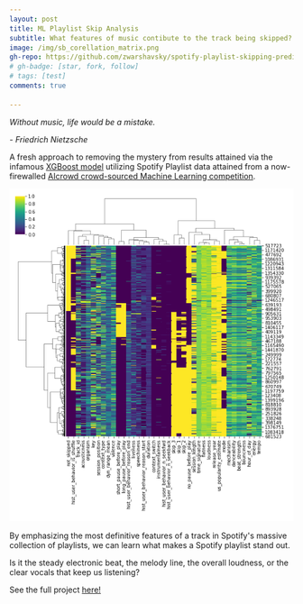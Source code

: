 ```yaml
---
layout: post
title: ML Playlist Skip Analysis
subtitle: What features of music contibute to the track being skipped?
image: /img/sb_corellation_matrix.png
gh-repo: https://github.com/zwarshavsky/spotify-playlist-skipping-predictions
# gh-badge: [star, fork, follow]
# tags: [test]
comments: true

---
```


*Without music,
life would be a mistake.*

*- Friedrich Nietzsche*

A fresh approach to removing the mystery from results attained via the infamous [XGBoost model](https://xgboost.readthedocs.io/en/latest/get_started.html) utilizing Spotify Playlist data attained from a now-firewalled [AIcrowd crowd-sourced Machine Learning competition](https://www.aicrowd.com/challenges/spotify-sequential-skip-prediction-challenge/leaderboards).  

![rank](/img/sb_corellation_matrix.png)


By emphasizing the most definitive features of a track in Spotify's massive collection of playlists, we can learn what makes a Spotify playlist stand out.

Is it the steady electronic beat, the melody line, the overall loudness, or the clear vocals that keep us listening?

See the full project [here!](https://playlist-predictions.herokuapp.com/)